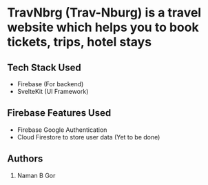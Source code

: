 # TravNbrg (Trav-Nburg) is a travel website which helps you to book tickets, trips, hotel stays

## Tech Stack Used

* Firebase (For backend)
* SvelteKit (UI Framework)

## Firebase Features Used

* Firebase Google Authentication
* Cloud Firestore to store user data (Yet to be done)

## Authors

1) Naman B Gor
